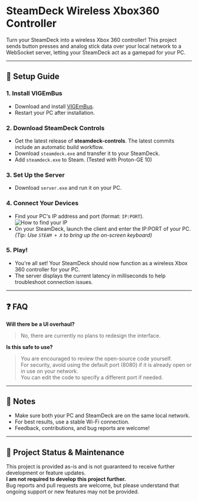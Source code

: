 # SteamDeck Wireless Xbox360 Controller

Turn your SteamDeck into a wireless Xbox 360 controller! This project sends button presses and analog stick data over your local network to a WebSocket server, letting your SteamDeck act as a gamepad for your PC.

---

## 🚀 Setup Guide

### 1. Install VIGEmBus

- Download and install [VIGEmBus](https://github.com/nefarius/ViGEmBus).
- Restart your PC after installation.

### 2. Download SteamDeck Controls

- Get the latest release of **steamdeck-controls**. The latest commits include an automatic build workflow.
- Download `steamdeck.exe` and transfer it to your SteamDeck.
- Add `steamdeck.exe` to Steam. (Tested with Proton-GE 10)

### 3. Set Up the Server

- Download `server.exe` and run it on your PC.

### 4. Connect Your Devices

- Find your PC's IP address and port (format: `IP:PORT`).  
  ![How to find your IP](https://github.com/user-attachments/assets/b1630635-ed50-4f2c-8d95-739d63acf377)
- On your SteamDeck, launch the client and enter the IP:PORT of your PC.  
  *(Tip: Use `STEAM + X` to bring up the on-screen keyboard)*

### 5. Play!

- You're all set! Your SteamDeck should now function as a wireless Xbox 360 controller for your PC.
- The server displays the current latency in milliseconds to help troubleshoot connection issues.

---

## ❓ FAQ

**Will there be a UI overhaul?**  
> No, there are currently no plans to redesign the interface.

**Is this safe to use?**  
> You are encouraged to review the open-source code yourself.  
> For security, avoid using the default port (8080) if it is already open or in use on your network.  
> You can edit the code to specify a different port if needed.

---

## 📝 Notes

- Make sure both your PC and SteamDeck are on the same local network.
- For best results, use a stable Wi-Fi connection.
- Feedback, contributions, and bug reports are welcome!

---

## 🚦 Project Status & Maintenance

This project is provided as-is and is not guaranteed to receive further development or feature updates.  
**I am not required to develop this project further.**  
Bug reports and pull requests are welcome, but please understand that ongoing support or new features may not be provided.
